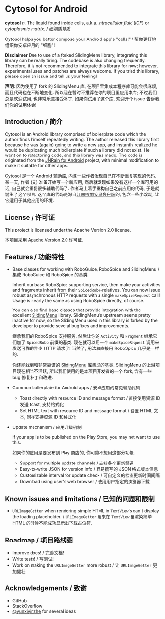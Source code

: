 # Cytosol for Android

[**cytosol**][bio-def-wiki] _n._ The liquid found inside cells, a.k.a.
_intracellular fluid_ (_ICF_) or _cytoplasmic matrix_. / 细胞质基质

[bio-def-wiki]: https://en.wikipedia.org/wiki/Cytosol

Cytosol helps you better compose your Android app's "cells!"
/ 帮你更好地组织你安卓应用的 "细胞"!


**Disclaimer** Due to use of a forked SlidingMenu library, integrating this
library can be really tiring. The codebase is also changing frequently.
Therefore, it is not recommended to integrate this library for now; however,
experimental uses and patches are always welcome. If you tried this library,
please open an issue and tell us your feeling!

**声明**: 因为使用了 fork 的 SlidingMenu 库, 在项目里集成本程序库可能会很麻烦,
而且代码也在不断地变化. 所以现在暂时不推荐在你的项目里应用本库;
不过我们总是欢迎试用, 也非常乐意接受补丁. 如果你试用了这个库, 欢迎开个 issue
告诉我们你的试用体会!


## Introduction / 简介

Cytosol is an Android library comprised of boilerplate code which the author
finds himself repeatedly writing. The author released this library first
because he was (again) going to write a new app, and instantly realized he
would be duplicating much boilerplate if such a library did not exist. He went
on to refactoring code, and this library was made. The code is originated from
the [JNRain for Android][jnrain-android] project, with minimal modification to
make it suitable for other apps.

Cytosol 是一个 Android 辅助库, 内含一些作者发现自己在不断重复实现的代码.
某一天, 作者 (又) 准备开始写一个新应用, 然后就发现如果没有这样一个库可用的话,
自己就会重复很多辅助代码了. 作者马上着手重构自己之前应用的代码,
于是就诞生了这个项目. 这个库的代码是源自[江南听雨安卓客户端][jnrain-android]的,
包含一些小改动, 让它适用于其他应用的环境.

[jnrain-android]: https://github.com/jnrainerds/jnrain-android


## License / 许可证

This project is licensed under the [Apache Version 2.0][apache-2.0] license.

本项目采用 [Apache Version 2.0][apache-2.0] 许可证.

[apache-2.0]: http://www.apache.org/licenses/LICENSE-2.0.html


## Features / 功能特性

*   Base classes for working with RoboGuice, RoboSpice and SlidingMenu
	/ 集成 RoboGuice 和 RoboSpice 的基类

	Inherit our base RoboSpice supporting service, then make your activities
	and fragments inherit from their `SpicedRobo`-relatives. You can now issue
	robust asynchronous HTTP requests with a single `makeSpiceRequest` call!
    Usage is nearly the same as using RoboSpice directly, of course.

	You can also find base classes that provide integration with the excellent
	[SlidingMenu][slidingmenu] library. SlidingMenu's upstream seems pretty
    inactive for now, so the SlidingMenu used in this library is forked by
    the developer to provide several bugfixes and improvements.

	继承我们的 RoboSpice 支持服务, 然后让你的 `Activity` 和 `Fragment`
	继承它们加了 `SpicedRobo` 前缀的基类. 现在就可以用一个 `makeSpiceRequest`
	调用来发送可靠的异步 HTTP 请求了! 当然了, 用法和直接用 RoboSpice
	几乎是一样的.

    你还能找到和非常靠谱的 [SlidingMenu][slidingmenu] 库集成的基类. SlidingMenu
    的上游项目现在相当不活跃, 所以我们使用的是本项目开发者的一个 fork,
    含有一些 bug 修复补丁和改进.

*	Common boilerplate for Android apps / 安卓应用的常见辅助代码

	- Toast directly with resource ID and message format / 直接使用资源 ID 发送 toast, 支持格式化
	- Set HTML text with resource ID and message format / 设置 HTML 文本, 同样支持资源 ID 和格式化

*   Update mechanism / 应用升级机制

	If your app is to be published on the Play Store, you may not want to use
	this.

	如果你的应用是要发布到 Play 商店的, 你可能不想用这部分功能.

	- Support for multiple update channels / 支持多个更新频道
	- Easy-to-write JSON for version info / 容易撰写的 JSON 格式版本信息
	- Customizable interval for update check / 可自定义的检查更新时间间隔
	- Download using user's web browser / 使用用户指定的浏览器下载

[slidingmenu]: https://github.com/jfeinstein10/SlidingMenu


## Known issues and limitations / 已知的问题和限制

*   `URLImageGetter` when rendering simple HTML in `TextView`'s can't display
	the loading placeholder. / `URLImageGetter` 用来在 `TextView` 里渲染简单
	HTML 的时候不能成功显示出下载占位符.


## Roadmap / 项目路线图

* Improve docs! / 完善文档!
* Write tests! / 写测试!
* Work on making the `URLImageGetter` more robust / 让 `URLImageGetter` 更加健壮


## Acknowledgements / 致谢

* GitHub
* StackOverflow
* [@yunxiyinzhe](https://github.com/yunxiyinzhe) for several ideas


<!-- vim:set ai et ts=4 sw=4 sts=4 fenc=utf-8 syn=markdown: -->
